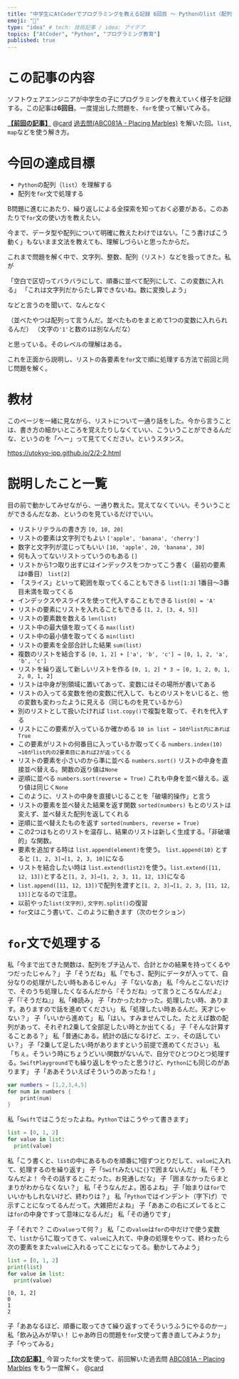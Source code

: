 ```yaml
---
title: "中学生にAtCoderでプログラミングを教える記録 6回目 〜 Pythonのlist（配列）と for 文を教える"
emoji: "🐣"
type: "idea" # tech: 技術記事 / idea: アイデア
topics: ["AtCoder", "Python", "プログラミング教育"]
published: true
---
```

# この記事の内容
ソフトウェアエンジニアが中学生の子にプログラミングを教えていく様子を記録する。この記事は**6回目**。一度提出した問題を、`for`を使って解いてみる。

[**【前回の記事】**](https://zenn.dev/aromarious/articles/enjoy-atcoder-05)
@[card](https://zenn.dev/aromarious/articles/enjoy-atcoder-05)
[過去問(ABC081A - Placing Marbles)](https://atcoder.jp/contests/abc081/tasks/abc081_a) を解いた回。`list`, `map`などを使う解き方。

# 今回の達成目標
- `Python`の配列（`list`）を理解する
- 配列を`for`文で処理する

B問題に進むにあたり、繰り返しによる全探索を知っておく必要がある。このあたりで`for`文の使い方を教えたい。

今まで、データ型や配列について明確に教えたわけではない。「こう書けばこう動く」もないまま文法を教えても、理解しづらいと思ったからだ。

これまで問題を解く中で、文字列、整数、配列（リスト）などを扱ってきた。私が

「空白で区切ってバラバラにして、順番に並べて配列にして、この変数に入れる」
「これは文字列だからたし算できないね。数に変換しよう」

などと言うのを聞いて、なんとなく

（並べたやつは配列って言うんだ。並べたものをまとめて1つの変数に入れられるんだ）
（文字の`'1'`と数の`1`は別なんだな）

と思っている。そのレベルの理解はある。

これを正面から説明し、リストの各要素を`for`文で順に処理する方法で前回と同じ問題を解く。

# 教材

このページを一緒に見ながら、リストについて一通り話をした。今から言うことは、書き方の細かいところを覚えたりしなくていい、こういうことができるんだな、というのを「へー」って見ててください。というスタンス。

https://utokyo-ipp.github.io/2/2-2.html

# 説明したこと一覧
目の前で動かしてみせながら、一通り教えた。覚えてなくていい。そういうことができるんだなあ、というのを見ているだけでいい。
- リストリテラルの書き方 `[0, 10, 20]`
- リストの要素は文字列でもよい `['apple', 'banana', 'cherry']`
- 数字と文字列が混じってもいい `[10, 'apple', 20, 'banana', 30]`
- 何も入ってないリストっていうのもある `[]`
- リストから1つ取り出すにはインデックスをつかってこう書く（最初の要素は`0`番目） `list[2]`
- 「スライス」といって範囲を取ってくることもできる `list[1:3]` 1番目〜3番目未満を取ってくる
- インデックスやスライスを使って代入することもできる `list[0] = 'A'`
- リストの要素にリストを入れることもできる `[1, 2, [3, 4, 5]]`
- リストの要素数を数える `len(list)`
- リスト中の最大値を取ってくる `max(list)`
- リスト中の最小値を取ってくる `min(list)`
- リストの要素を全部合計した結果 `sum(list)`
- 複数のリストを結合する `[0, 1, 2] + ['a', 'b', 'c'] → [0, 1, 2, 'a', 'b', 'c']`
- リストを繰り返して新しいリストを作る `[0, 1, 2] * 3 → [0, 1, 2, 0, 1, 2, 0, 1, 2]`
- リストは中身が別領域に置いてあって、変数にはその場所が書いてある
- リストの入ってる変数を他の変数に代入して、もとのリストをいじると、他の変数も変わったように見える（同じものを見ているから）
- 別のリストとして扱いたければ `list.copy()`で複製を取って、それを代入する
- リストにこの要素が入っているか確かめる `10 in list → 10がlist内にあればTrue`
- この要素がリストの何番目に入っているか取ってくる `numbers.index(10) →10がlist内の2要素目にあれば2が返ってくる`
- リストの要素を小さいのから準に並べる `numbers.sort()` リストの中身を直接並べ替える。関数の返り値は`None`
- 逆順に並べる `numbers.sort(reverse = True)` これも中身を並べ替える。返り値は同じく`None`
- このように、リストの中身を直接いじることを「破壊的操作」と言う
- リストの要素を並べ替えた結果を返す関数 `sorted(numbers)` もとのリストは変えず、並べ替えた配列を返してくれる
- 逆順に並べ替えたものを返す `sorted(numbers, reverse = True)`
- この2つはもとのリストを温存し、結果のリストは新しく生成する。「非破壊的」な関数。
- 要素を追加する時は `list.append(element)`を使う。 `list.append(10)` とすると `[1, 2, 3]→[1, 2, 3, 10]`になる
- リストを結合したい時は `list.extend(list2)`を使う。`list.extend([11, 12, 13])`とすると`[1, 2, 3]→[1, 2, 3, 11, 12, 13]`になる
- `list.append([11, 12, 13])`で配列を渡すと`[1, 2, 3]→[1, 2, 3, [11, 12, 13]]`となるので注意。
- 以前やった`list(文字列)`, `文字列.split()`の復習
- `for`文はこう書いて、このように動きます（次のセクション） 

# `for`文で処理する
私「今まで出てきた関数は、配列をブチ込んで、合計とかの結果を持ってくるやつだったじゃん？」
子「そうだね」
私「でもさ、配列にデータが入ってて、自分なりの処理がしたい時もあるじゃん」
子「ないなあ」
私「今んとこないだけで、そのうち処理したくなるんだから『そうだね』って言うところなんだよ」
子「『そうだね』」
私「棒読み」
子「わかったわかった。処理したい時、あります。ありますので話を進めてください」
私「処理したい時あるんだ。天才じゃない？」
子「いいから進めて」
私「はい。すみませんでした。たとえば数の配列があって、それぞれ2乗して全部足したい時とか出てくる」
子「そんな計算することある？」
私「普通にある。統計の話になるけど、エッ、その話していい？」
子「2乗して足したい時がありますという前提で進めてください」
私「ちぇ。そういう時にちょうどいい関数がないんで、自分でひとつひとつ処理する。`SwiftPlayground`でも繰り返しをやったと思うけど、`Python`にも同じのがあります」
子「ああそういえばそういうのあったね！」

```swift
var numbers = [1,2,3,4,5]
for num in numbers {
    print(num)
}
```

私「`Swift`ではこうだったよね。`Python`ではこうやって書きます」

```python
list = [0, 1, 2]
for value in list:
  print(value)
```

私「こう書くと、`list`の中にあるものを順番に1個ずつとりだして、`value`に入れて、処理するのを繰り返す」
子「`Swift`みたいに`{}`で囲まないんだ」
私「そうなんだよ！ 今その話するとこだった。お見通しだな」
子「囲まなかったらまとまりがわからなくない？」
私「そうなんだよ。困るよね」
子「始まりは`for`でいいかもしれないけど、終わりは？」
私「`Python`ではインデント（字下げ）で示すことになってるんだって。大雑把だよね」
子「ああこの右にズレてるとこは`for`の中身ですって意味になるんだ」
私「その通りです」

子「それで？ この`value`って何？」
私「この`value`は`for`の中だけで使う変数で、`list`から1こ取ってきて、`value`に入れて、中身の処理をやって、終わったら次の要素をまた`value`に入れるってことになってる。動かしてみよう」

```python
list = [0, 1, 2]
print(list)
for value in list:
  print(value)
```
```:結果
[0, 1, 2]
0
1
2
```

子「ああなるほど、順番に取ってきて繰り返すってそういうふうにやるのかー」
私「飲み込みが早い！ じゃあ昨日の問題を`for`文使って書き直してみようか」
子「やってみる」

[**【次の記事】**](https://zenn.dev/aromarious/articles/enjoy-atcoder-07) 今習った`for`文を使って、前回解いた過去問  [ABC081A - Placing Marbles](https://atcoder.jp/contests/abc081/tasks/abc081_a) をもう一度解く。
@[card](https://zenn.dev/aromarious/articles/enjoy-atcoder-07)
